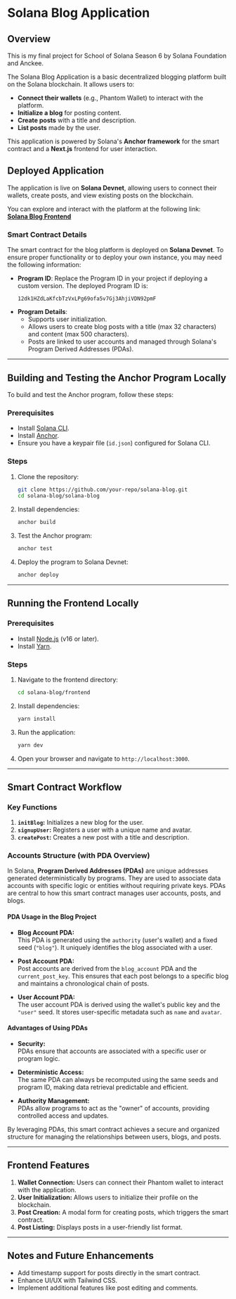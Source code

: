 
# Solana Blog Application

## Overview
This is my final project for School of Solana Season 6 by Solana Foundation and Anckee.

The Solana Blog Application is a basic decentralized blogging platform built on the Solana blockchain. It allows users to:
- **Connect their wallets** (e.g., Phantom Wallet) to interact with the platform.
- **Initialize a blog** for posting content.
- **Create posts** with a title and description.
- **List posts** made by the user.

This application is powered by Solana's **Anchor framework** for the smart contract and a **Next.js** frontend for user interaction.

## Deployed Application

The application is live on **Solana Devnet**, allowing users to connect their wallets, create posts, and view existing posts on the blockchain.

You can explore and interact with the platform at the following link:  
**[Solana Blog Frontend](https://solana-blog-kappa.vercel.app/)**

### Smart Contract Details

The smart contract for the blog platform is deployed on **Solana Devnet**. To ensure proper functionality or to deploy your own instance, you may need the following information:

- **Program ID**: Replace the Program ID in your project if deploying a custom version. The deployed Program ID is:
  ```
  12dk1HZdLaKfcbTzVxLPg69ofa5v7Gj3AhjiVDN92pmF
  ```
- **Program Details**:
  - Supports user initialization.
  - Allows users to create blog posts with a title (max 32 characters) and content (max 500 characters).
  - Posts are linked to user accounts and managed through Solana's Program Derived Addresses (PDAs).

---

## Building and Testing the Anchor Program Locally

To build and test the Anchor program, follow these steps:

### Prerequisites
- Install [Solana CLI](https://docs.solana.com/cli/install-solana-cli-tools).
- Install [Anchor](https://book.anchor-lang.com/getting_started/installation.html).
- Ensure you have a keypair file (`id.json`) configured for Solana CLI.

### Steps
1. Clone the repository:
   ```bash
   git clone https://github.com/your-repo/solana-blog.git
   cd solana-blog/solana-blog
   ```

2. Install dependencies:
   ```bash
   anchor build
   ```

3. Test the Anchor program:
   ```bash
   anchor test
   ```

4. Deploy the program to Solana Devnet:
   ```bash
   anchor deploy
   ```

---

## Running the Frontend Locally

### Prerequisites
- Install [Node.js](https://nodejs.org/) (v16 or later).
- Install [Yarn](https://yarnpkg.com/).

### Steps
1. Navigate to the frontend directory:
   ```bash
   cd solana-blog/frontend
   ```

2. Install dependencies:
   ```bash
   yarn install
   ```

3. Run the application:
   ```bash
   yarn dev
   ```

4. Open your browser and navigate to `http://localhost:3000`.

---

## Smart Contract Workflow

### Key Functions
1. **`initBlog`:** Initializes a new blog for the user.
2. **`signupUser`:** Registers a user with a unique name and avatar.
3. **`createPost`:** Creates a new post with a title and description.

### Accounts Structure (with PDA Overview)

In Solana, **Program Derived Addresses (PDAs)** are unique addresses generated deterministically by programs. They are used to associate data accounts with specific logic or entities without requiring private keys. PDAs are central to how this smart contract manages user accounts, posts, and blogs.

#### PDA Usage in the Blog Project

- **Blog Account PDA:**  
  This PDA is generated using the `authority` (user's wallet) and a fixed seed (`"blog"`). It uniquely identifies the blog associated with a user.

- **Post Account PDA:**  
  Post accounts are derived from the `blog_account` PDA and the `current_post_key`. This ensures that each post belongs to a specific blog and maintains a chronological chain of posts.

- **User Account PDA:**  
  The user account PDA is derived using the wallet's public key and the `"user"` seed. It stores user-specific metadata such as `name` and `avatar`.

#### Advantages of Using PDAs

- **Security:**  
  PDAs ensure that accounts are associated with a specific user or program logic.

- **Deterministic Access:**  
  The same PDA can always be recomputed using the same seeds and program ID, making data retrieval predictable and efficient.

- **Authority Management:**  
  PDAs allow programs to act as the "owner" of accounts, providing controlled access and updates.

By leveraging PDAs, this smart contract achieves a secure and organized structure for managing the relationships between users, blogs, and posts.

---

## Frontend Features

1. **Wallet Connection:** Users can connect their Phantom wallet to interact with the application.
2. **User Initialization:** Allows users to initialize their profile on the blockchain.
3. **Post Creation:** A modal form for creating posts, which triggers the smart contract.
4. **Post Listing:** Displays posts in a user-friendly list format.

---

## Notes and Future Enhancements

- Add timestamp support for posts directly in the smart contract.
- Enhance UI/UX with Tailwind CSS.
- Implement additional features like post editing and comments.
